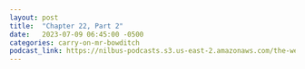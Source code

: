 ```yaml
---
layout: post
title:  "Chapter 22, Part 2"
date:   2023-07-09 06:45:00 -0500
categories: carry-on-mr-bowditch
podcast_link: https://nilbus-podcasts.s3.us-east-2.amazonaws.com/the-well-trained-mind/Carry%20On,%20Mr.%20Bowditch/Chapter%2022,%20Part%202.mp3
---
```

